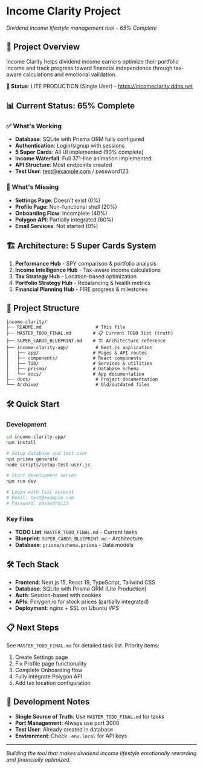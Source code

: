 # Income Clarity Project
*Dividend income lifestyle management tool - 65% Complete*

## 🚀 Project Overview

Income Clarity helps dividend income earners optimize their portfolio income and track progress toward financial independence through tax-aware calculations and emotional validation.

**🔗 Status**: LITE PRODUCTION (Single User) - https://incomeclarity.ddns.net

## 📊 Current Status: 65% Complete

### ✅ What's Working
- **Database**: SQLite with Prisma ORM fully configured
- **Authentication**: Login/signup with sessions
- **5 Super Cards**: All UI implemented (90% complete)
- **Income Waterfall**: Full 371-line animation implemented
- **API Structure**: Most endpoints created
- **Test User**: test@example.com / password123

### 🚧 What's Missing
- **Settings Page**: Doesn't exist (0%)
- **Profile Page**: Non-functional shell (20%)
- **Onboarding Flow**: Incomplete (40%)
- **Polygon API**: Partially integrated (60%)
- **Email Services**: Not started (0%)

## 🏗️ Architecture: 5 Super Cards System

1. **Performance Hub** - SPY comparison & portfolio analysis
2. **Income Intelligence Hub** - Tax-aware income calculations
3. **Tax Strategy Hub** - Location-based optimization
4. **Portfolio Strategy Hub** - Rebalancing & health metrics  
5. **Financial Planning Hub** - FIRE progress & milestones

## 📁 Project Structure

```
income-clarity/
├── README.md                    # This file
├── MASTER_TODO_FINAL.md        # 📋 Current TODO list (truth)
├── SUPER_CARDS_BLUEPRINT.md    # 🏗️ Architecture reference
├── income-clarity-app/          # Next.js application
│   ├── app/                    # Pages & API routes
│   ├── components/             # React components
│   ├── lib/                    # Services & utilities
│   ├── prisma/                 # Database schema
│   └── docs/                   # App documentation
├── docs/                        # Project documentation
└── Archive/                     # Old/outdated files
```

## 🛠️ Quick Start

### Development
```bash
cd income-clarity-app/
npm install

# Setup database and test user
npx prisma generate
node scripts/setup-test-user.js

# Start development server
npm run dev

# Login with test account
# Email: test@example.com
# Password: password123
```

### Key Files
- **TODO List**: `MASTER_TODO_FINAL.md` - Current tasks
- **Blueprint**: `SUPER_CARDS_BLUEPRINT.md` - Architecture
- **Database**: `prisma/schema.prisma` - Data models

## 🛠️ Tech Stack

- **Frontend**: Next.js 15, React 19, TypeScript, Tailwind CSS
- **Database**: SQLite with Prisma ORM (Lite Production)
- **Auth**: Session-based with cookies
- **APIs**: Polygon.io for stock prices (partially integrated)
- **Deployment**: nginx + SSL on Ubuntu VPS

## 📋 Next Steps

See `MASTER_TODO_FINAL.md` for detailed task list. Priority items:
1. Create Settings page
2. Fix Profile page functionality
3. Complete Onboarding flow
4. Fully integrate Polygon API
5. Add tax location configuration

## 🚨 Development Notes

- **Single Source of Truth**: Use `MASTER_TODO_FINAL.md` for tasks
- **Port Management**: Always use port 3000
- **Test User**: Already created in database
- **Environment**: Check `.env.local` for API keys

---

*Building the tool that makes dividend income lifestyle emotionally rewarding and financially optimized.*